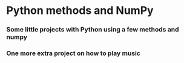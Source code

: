 # Python methods and NumPy
### Some little projects with Python using a few methods and numpy
### One more extra project on how to play music
